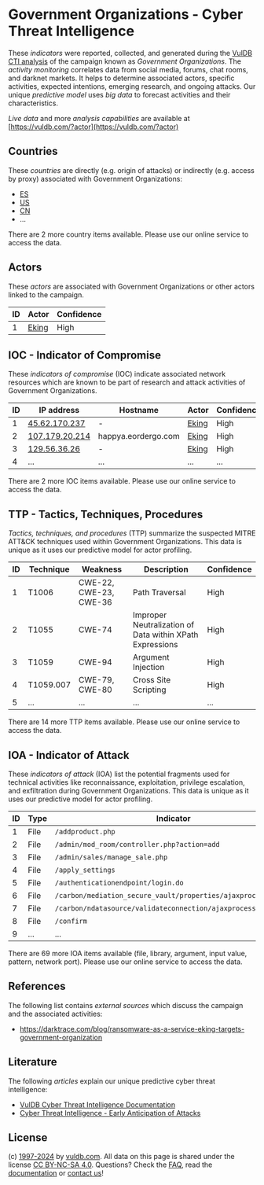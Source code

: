 # Government Organizations - Cyber Threat Intelligence

These _indicators_ were reported, collected, and generated during the [VulDB CTI analysis](https://vuldb.com/?kb.cti) of the campaign known as _Government Organizations_. The _activity monitoring_ correlates data from social media, forums, chat rooms, and darknet markets. It helps to determine associated actors, specific activities, expected intentions, emerging research, and ongoing attacks. Our unique _predictive model_ uses _big data_ to forecast activities and their characteristics.

_Live data_ and more _analysis capabilities_ are available at [https://vuldb.com/?actor](https://vuldb.com/?actor)

## Countries

These _countries_ are directly (e.g. origin of attacks) or indirectly (e.g. access by proxy) associated with Government Organizations:

* [ES](https://vuldb.com/?country.es)
* [US](https://vuldb.com/?country.us)
* [CN](https://vuldb.com/?country.cn)
* ...

There are 2 more country items available. Please use our online service to access the data.

## Actors

These _actors_ are associated with Government Organizations or other actors linked to the campaign.

ID | Actor | Confidence
-- | ----- | ----------
1 | [Eking](https://vuldb.com/?actor.eking) | High

## IOC - Indicator of Compromise

These _indicators of compromise_ (IOC) indicate associated network resources which are known to be part of research and attack activities of Government Organizations.

ID | IP address | Hostname | Actor | Confidence
-- | ---------- | -------- | ----- | ----------
1 | [45.62.170.237](https://vuldb.com/?ip.45.62.170.237) | - | [Eking](https://vuldb.com/?actor.eking) | High
2 | [107.179.20.214](https://vuldb.com/?ip.107.179.20.214) | happya.eordergo.com | [Eking](https://vuldb.com/?actor.eking) | High
3 | [129.56.36.26](https://vuldb.com/?ip.129.56.36.26) | - | [Eking](https://vuldb.com/?actor.eking) | High
4 | ... | ... | ... | ...

There are 2 more IOC items available. Please use our online service to access the data.

## TTP - Tactics, Techniques, Procedures

_Tactics, techniques, and procedures_ (TTP) summarize the suspected MITRE ATT&CK techniques used within Government Organizations. This data is unique as it uses our predictive model for actor profiling.

ID | Technique | Weakness | Description | Confidence
-- | --------- | -------- | ----------- | ----------
1 | T1006 | CWE-22, CWE-23, CWE-36 | Path Traversal | High
2 | T1055 | CWE-74 | Improper Neutralization of Data within XPath Expressions | High
3 | T1059 | CWE-94 | Argument Injection | High
4 | T1059.007 | CWE-79, CWE-80 | Cross Site Scripting | High
5 | ... | ... | ... | ...

There are 14 more TTP items available. Please use our online service to access the data.

## IOA - Indicator of Attack

These _indicators of attack_ (IOA) list the potential fragments used for technical activities like reconnaissance, exploitation, privilege escalation, and exfiltration during Government Organizations. This data is unique as it uses our predictive model for actor profiling.

ID | Type | Indicator | Confidence
-- | ---- | --------- | ----------
1 | File | `/addproduct.php` | High
2 | File | `/admin/mod_room/controller.php?action=add` | High
3 | File | `/admin/sales/manage_sale.php` | High
4 | File | `/apply_settings` | High
5 | File | `/authenticationendpoint/login.do` | High
6 | File | `/carbon/mediation_secure_vault/properties/ajaxprocessor.jsp` | High
7 | File | `/carbon/ndatasource/validateconnection/ajaxprocessor.jsp` | High
8 | File | `/confirm` | Medium
9 | ... | ... | ...

There are 69 more IOA items available (file, library, argument, input value, pattern, network port). Please use our online service to access the data.

## References

The following list contains _external sources_ which discuss the campaign and the associated activities:

* https://darktrace.com/blog/ransomware-as-a-service-eking-targets-government-organization

## Literature

The following _articles_ explain our unique predictive cyber threat intelligence:

* [VulDB Cyber Threat Intelligence Documentation](https://vuldb.com/?kb.cti)
* [Cyber Threat Intelligence - Early Anticipation of Attacks](https://www.scip.ch/en/?labs.20201022)

## License

(c) [1997-2024](https://vuldb.com/?kb.changelog) by [vuldb.com](https://vuldb.com/?kb.about). All data on this page is shared under the license [CC BY-NC-SA 4.0](https://creativecommons.org/licenses/by-nc-sa/4.0/). Questions? Check the [FAQ](https://vuldb.com/?kb.faq), read the [documentation](https://vuldb.com/?kb) or [contact us](https://vuldb.com/?contact)!
